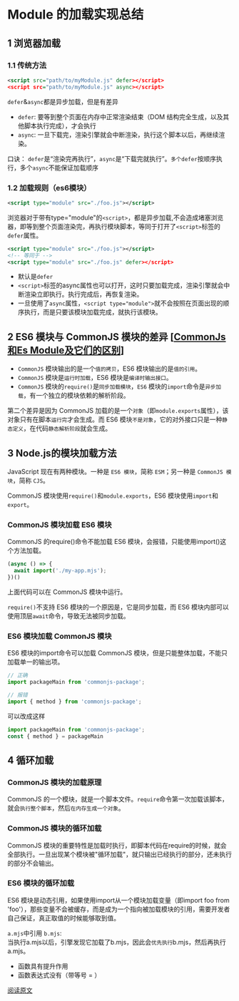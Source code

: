 <!--
 * @Description: ES6文件夹
 * @Author: xiehuaqiang
 * @FilePath: /kaka-blog/src/docs/kaka/js/module加载实现总结.md
 * @Date: 2021-06-17 19:37:49
 * @LastEditTime: 2022-02-14 21:55:12
-->

# Module 的加载实现总结

## 1 浏览器加载

### 1.1 传统方法

```xml || html
<script src="path/to/myModule.js" defer></script>
<script src="path/to/myModule.js" async></script>
```

`defer`&`async`都是异步加载，但是有差异

- `defer`: 要等到整个页面在内存中正常渲染结束（DOM 结构完全生成，以及其他脚本执行完成），才会执行
- `async`: 一旦下载完，渲染引擎就会中断渲染，执行这个脚本以后，再继续渲染。

口诀： `defer`是“渲染完再执行”，`async`是“下载完就执行”。`多个defer`按顺序执行，多个`async`不能保证加载顺序

### 1.2 加载规则（es6模块）

```xml
<script type="module" src="./foo.js"></script>
```

浏览器对于带有type="module"的`<script>`，都是异步加载,不会造成堵塞浏览器，即等到整个页面渲染完，再执行模块脚本，等同于打开了`<script>`标签的`defer`属性。

```xml
<script type="module" src="./foo.js"></script>
<!-- 等同于 -->
<script type="module" src="./foo.js" defer></script>
```

- 默认是`defer`
- `<script>`标签的async属性也可以打开，这时只要加载完成，渲染引擎就会中断渲染立即执行。执行完成后，再恢复渲染。
- 一旦使用了`async`属性，`<script type="module">`就不会按照在页面出现的顺序执行，而是只要该模块加载完成，就执行该模块。

## 2 ES6 模块与 CommonJS 模块的差异 [[CommonJs和Es Module及它们的区别](https://juejin.cn/post/6938581764432461854)]

- `CommonJS` 模块输出的是一个`值的拷贝`，ES6 模块输出的是`值的引用`。
- `CommonJS` 模块是`运行时加载`，ES6 模块是`编译时输出接口`。
- `CommonJS` 模块的`require()`是`同步加载模块`，`ES6` 模块的`import`命令是`异步加载`，有一个独立的模块依赖的解析阶段。

第二个差异是因为 CommonJS 加载的是一个`对象`（即`module.exports`属性），该对象只有在脚本`运行完`才会生成。而 ES6 模块`不是对象`，它的对外接口只是一种`静态定义`，在代码`静态解析阶段`就会生成。

## 3 Node.js的模块加载方法

JavaScript 现在有两种模块。一种是 `ES6 模块`，简称 `ESM`；另一种是 `CommonJS 模块`，简称 `CJS`。

CommonJS 模块使用`require()`和`module.exports`，ES6 模块使用`import`和`export`。

### CommonJS 模块加载 ES6 模块

CommonJS 的require()命令不能加载 ES6 模块，会报错，只能使用import()这个方法加载。

```js
(async () => {
  await import('./my-app.mjs');
})()
```

上面代码可以在 CommonJS 模块中运行。

`require()`不支持 ES6 模块的一个原因是，它是同步加载，而 ES6 模块内部可以使用顶层`await`命令，导致无法被同步加载。

### ES6 模块加载 CommonJS 模块

ES6 模块的import命令可以加载 CommonJS 模块，但是只能整体加载，不能只加载单一的输出项。

```js
// 正确
import packageMain from 'commonjs-package';

// 报错
import { method } from 'commonjs-package';
```

可以改成这样

```js
import packageMain from 'commonjs-package';
const { method } = packageMain
```

## 4 循环加载

### CommonJS 模块的加载原理

CommonJS 的一个模块，就是一个脚本文件。`require`命令第一次加载该脚本，就会`执行整个脚本`，然后`在内存生成一个对象`。

### CommonJS 模块的循环加载

CommonJS 模块的重要特性是加载时执行，即脚本代码在require的时候，就会全部执行。一旦出现某个模块被"循环加载"，就只输出已经执行的部分，还未执行的部分不会输出。

### ES6 模块的循环加载

ES6 模块是动态引用，如果使用import从一个模块加载变量（即import foo from 'foo'），那些变量不会被缓存，而是成为一个指向被加载模块的引用，需要开发者自己保证，真正取值的时候能够取到值。

`a.mjs`中引用 `b.mjs`:  
当执行a.mjs以后，引擎发现它加载了b.mjs，因此会`优先执行`b.mjs，然后再执行a.mjs。

- 函数具有提升作用
- 函数表达式没有（带等号 = ）

[阅读原文](https://es6.ruanyifeng.com/#docs/module-loader)

